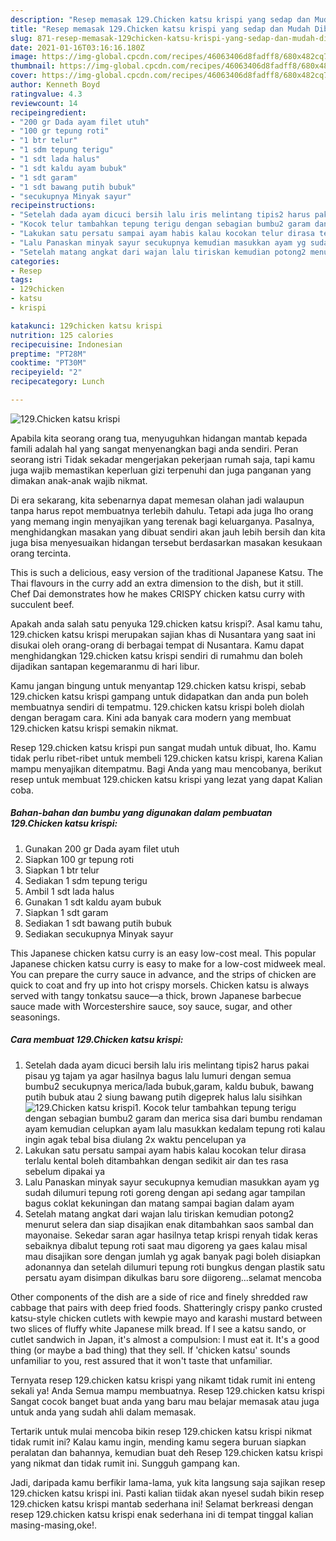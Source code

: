 ```yaml
---
description: "Resep memasak 129.Chicken katsu krispi yang sedap dan Mudah Dibuat"
title: "Resep memasak 129.Chicken katsu krispi yang sedap dan Mudah Dibuat"
slug: 871-resep-memasak-129chicken-katsu-krispi-yang-sedap-dan-mudah-dibuat
date: 2021-01-16T03:16:16.180Z
image: https://img-global.cpcdn.com/recipes/46063406d8fadff8/680x482cq70/129chicken-katsu-krispi-foto-resep-utama.jpg
thumbnail: https://img-global.cpcdn.com/recipes/46063406d8fadff8/680x482cq70/129chicken-katsu-krispi-foto-resep-utama.jpg
cover: https://img-global.cpcdn.com/recipes/46063406d8fadff8/680x482cq70/129chicken-katsu-krispi-foto-resep-utama.jpg
author: Kenneth Boyd
ratingvalue: 4.3
reviewcount: 14
recipeingredient:
- "200 gr Dada ayam filet utuh"
- "100 gr tepung roti"
- "1 btr telur"
- "1 sdm tepung terigu"
- "1 sdt lada halus"
- "1 sdt kaldu ayam bubuk"
- "1 sdt garam"
- "1 sdt bawang putih bubuk"
- "secukupnya Minyak sayur"
recipeinstructions:
- "Setelah dada ayam dicuci bersih lalu iris melintang tipis2 harus pakai pisau yg tajam ya agar hasilnya bagus lalu lumuri dengan semua bumbu2 secukupnya merica/lada bubuk,garam, kaldu bubuk, bawang putih bubuk atau 2 siung bawang putih digeprek halus lalu sisihkan"
- "Kocok telur tambahkan tepung terigu dengan sebagian bumbu2 garam dan merica sisa dari bumbu rendaman ayam kemudian celupkan ayam lalu masukkan kedalam tepung roti kalau ingin agak tebal bisa diulang 2x waktu pencelupan ya"
- "Lakukan satu persatu sampai ayam habis kalau kocokan telur dirasa terlalu kental boleh ditambahkan dengan sedikit air dan tes rasa sebelum dipakai ya"
- "Lalu Panaskan minyak sayur secukupnya kemudian masukkan ayam yg sudah dilumuri tepung roti goreng dengan api sedang agar tampilan bagus coklat kekuningan dan matang sampai bagian dalam ayam"
- "Setelah matang angkat dari wajan lalu tiriskan kemudian potong2 menurut selera dan siap disajikan enak ditambahkan saos sambal dan mayonaise. Sekedar saran agar hasilnya tetap krispi renyah tidak keras sebaiknya dibalut tepung roti saat mau digoreng ya gaes kalau misal mau disajikan sore dengan jumlah yg agak banyak pagi boleh disiapkan adonannya dan setelah dilumuri tepung roti bungkus dengan plastik satu persatu ayam disimpan dikulkas baru sore diigoreng...selamat mencoba"
categories:
- Resep
tags:
- 129chicken
- katsu
- krispi

katakunci: 129chicken katsu krispi 
nutrition: 125 calories
recipecuisine: Indonesian
preptime: "PT28M"
cooktime: "PT30M"
recipeyield: "2"
recipecategory: Lunch

---
```



![129.Chicken katsu krispi](https://img-global.cpcdn.com/recipes/46063406d8fadff8/680x482cq70/129chicken-katsu-krispi-foto-resep-utama.jpg)

Apabila kita seorang orang tua, menyuguhkan hidangan mantab kepada famili adalah hal yang sangat menyenangkan bagi anda sendiri. Peran seorang istri Tidak sekadar mengerjakan pekerjaan rumah saja, tapi kamu juga wajib memastikan keperluan gizi terpenuhi dan juga panganan yang dimakan anak-anak wajib nikmat.

Di era  sekarang, kita sebenarnya dapat memesan olahan jadi walaupun tanpa harus repot membuatnya terlebih dahulu. Tetapi ada juga lho orang yang memang ingin menyajikan yang terenak bagi keluarganya. Pasalnya, menghidangkan masakan yang dibuat sendiri akan jauh lebih bersih dan kita juga bisa menyesuaikan hidangan tersebut berdasarkan masakan kesukaan orang tercinta. 

This is such a delicious, easy version of the traditional Japanese Katsu. The Thai flavours in the curry add an extra dimension to the dish, but it still. Chef Dai demonstrates how he makes CRISPY chicken katsu curry with succulent beef.

Apakah anda salah satu penyuka 129.chicken katsu krispi?. Asal kamu tahu, 129.chicken katsu krispi merupakan sajian khas di Nusantara yang saat ini disukai oleh orang-orang di berbagai tempat di Nusantara. Kamu dapat menghidangkan 129.chicken katsu krispi sendiri di rumahmu dan boleh dijadikan santapan kegemaranmu di hari libur.

Kamu jangan bingung untuk menyantap 129.chicken katsu krispi, sebab 129.chicken katsu krispi gampang untuk didapatkan dan anda pun boleh membuatnya sendiri di tempatmu. 129.chicken katsu krispi boleh diolah dengan beragam cara. Kini ada banyak cara modern yang membuat 129.chicken katsu krispi semakin nikmat.

Resep 129.chicken katsu krispi pun sangat mudah untuk dibuat, lho. Kamu tidak perlu ribet-ribet untuk membeli 129.chicken katsu krispi, karena Kalian mampu menyajikan ditempatmu. Bagi Anda yang mau mencobanya, berikut resep untuk membuat 129.chicken katsu krispi yang lezat yang dapat Kalian coba.

<!--inarticleads1-->

##### Bahan-bahan dan bumbu yang digunakan dalam pembuatan 129.Chicken katsu krispi:

1. Gunakan 200 gr Dada ayam filet utuh
1. Siapkan 100 gr tepung roti
1. Siapkan 1 btr telur
1. Sediakan 1 sdm tepung terigu
1. Ambil 1 sdt lada halus
1. Gunakan 1 sdt kaldu ayam bubuk
1. Siapkan 1 sdt garam
1. Sediakan 1 sdt bawang putih bubuk
1. Sediakan secukupnya Minyak sayur


This Japanese chicken katsu curry is an easy low-cost meal. This popular Japanese chicken katsu curry is easy to make for a low-cost midweek meal. You can prepare the curry sauce in advance, and the strips of chicken are quick to coat and fry up into hot crispy morsels. Chicken katsu is always served with tangy tonkatsu sauce—a thick, brown Japanese barbecue sauce made with Worcestershire sauce, soy sauce, sugar, and other seasonings. 

<!--inarticleads2-->

##### Cara membuat 129.Chicken katsu krispi:

1. Setelah dada ayam dicuci bersih lalu iris melintang tipis2 harus pakai pisau yg tajam ya agar hasilnya bagus lalu lumuri dengan semua bumbu2 secukupnya merica/lada bubuk,garam, kaldu bubuk, bawang putih bubuk atau 2 siung bawang putih digeprek halus lalu sisihkan
<img src="https://img-global.cpcdn.com/steps/2a4cfb43fedc5676/160x128cq70/129chicken-katsu-krispi-langkah-memasak-1-foto.jpg" alt="129.Chicken katsu krispi">1. Kocok telur tambahkan tepung terigu dengan sebagian bumbu2 garam dan merica sisa dari bumbu rendaman ayam kemudian celupkan ayam lalu masukkan kedalam tepung roti kalau ingin agak tebal bisa diulang 2x waktu pencelupan ya
1. Lakukan satu persatu sampai ayam habis kalau kocokan telur dirasa terlalu kental boleh ditambahkan dengan sedikit air dan tes rasa sebelum dipakai ya
1. Lalu Panaskan minyak sayur secukupnya kemudian masukkan ayam yg sudah dilumuri tepung roti goreng dengan api sedang agar tampilan bagus coklat kekuningan dan matang sampai bagian dalam ayam
1. Setelah matang angkat dari wajan lalu tiriskan kemudian potong2 menurut selera dan siap disajikan enak ditambahkan saos sambal dan mayonaise. Sekedar saran agar hasilnya tetap krispi renyah tidak keras sebaiknya dibalut tepung roti saat mau digoreng ya gaes kalau misal mau disajikan sore dengan jumlah yg agak banyak pagi boleh disiapkan adonannya dan setelah dilumuri tepung roti bungkus dengan plastik satu persatu ayam disimpan dikulkas baru sore diigoreng...selamat mencoba


Other components of the dish are a side of rice and finely shredded raw cabbage that pairs with deep fried foods. Shatteringly crispy panko crusted katsu-style chicken cutlets with kewpie mayo and karashi mustard between two slices of fluffy white Japanese milk bread. If I see a katsu sando, or cutlet sandwich in Japan, it&#39;s almost a compulsion: I must eat it. It&#39;s a good thing (or maybe a bad thing) that they sell. If &#39;chicken katsu&#39; sounds unfamiliar to you, rest assured that it won&#39;t taste that unfamiliar. 

Ternyata resep 129.chicken katsu krispi yang nikamt tidak rumit ini enteng sekali ya! Anda Semua mampu membuatnya. Resep 129.chicken katsu krispi Sangat cocok banget buat anda yang baru mau belajar memasak atau juga untuk anda yang sudah ahli dalam memasak.

Tertarik untuk mulai mencoba bikin resep 129.chicken katsu krispi nikmat tidak rumit ini? Kalau kamu ingin, mending kamu segera buruan siapkan peralatan dan bahannya, kemudian buat deh Resep 129.chicken katsu krispi yang nikmat dan tidak rumit ini. Sungguh gampang kan. 

Jadi, daripada kamu berfikir lama-lama, yuk kita langsung saja sajikan resep 129.chicken katsu krispi ini. Pasti kalian tiidak akan nyesel sudah bikin resep 129.chicken katsu krispi mantab sederhana ini! Selamat berkreasi dengan resep 129.chicken katsu krispi enak sederhana ini di tempat tinggal kalian masing-masing,oke!.

